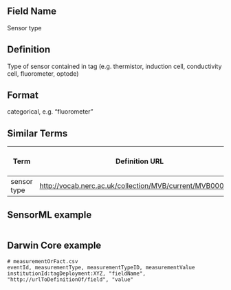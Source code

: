 ## Field Name 
Sensor type

## Definition 
Type of sensor contained in tag (e.g. thermistor, induction cell, conductivity cell, fluorometer, optode)

## Format
categorical, e.g. “fluorometer”

## Similar Terms 
|Term|Definition URL|Source Vocabulary Publisher/Creator|
|----|----------|-----------------|
|sensor type|http://vocab.nerc.ac.uk/collection/MVB/current/MVB000170/|NERC/Movebank|

## SensorML example
```xml

```
## Darwin Core example
```csv
# measurementOrFact.csv
eventId, measurementType, measurementTypeID, measurementValue
institutionId:tagDeployment:XYZ, "fieldName", "http://urlToDefinitionOf/field", "value"
```
